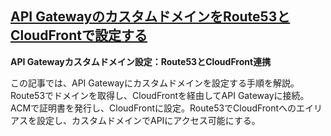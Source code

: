 ## [API GatewayのカスタムドメインをRoute53とCloudFrontで設定する](https://zenn.dev/tesla/articles/57b9ebc3117d5f)

**API Gatewayカスタムドメイン設定：Route53とCloudFront連携**

この記事では、API Gatewayにカスタムドメインを設定する手順を解説。Route53でドメインを取得し、CloudFrontを経由してAPI Gatewayに接続。ACMで証明書を発行し、CloudFrontに設定。Route53でCloudFrontへのエイリアスを設定し、カスタムドメインでAPIにアクセス可能にする。
